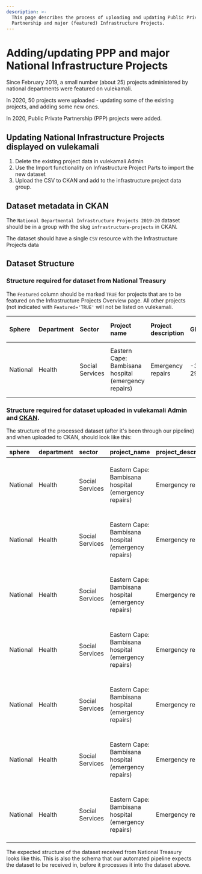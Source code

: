 ```yaml
---
description: >-
  This page describes the process of uploading and updating Public Privrate
  Partnership and major (featured) Infrastructure Projects.
---
```


# Adding/updating PPP and major National Infrastructure Projects

Since February 2019, a small number \(about 25\) projects administered by national departments were featured on vulekamali.

In 2020, 50 projects were uploaded - updating some of the existing projects, and adding some new ones.

In 2020, Public Private Partnership \(PPP\) projects were added.

## Updating National Infrastructure Projects displayed on vulekamali

1. Delete the existing project data in vulekamali Admin
2. Use the Import functionality on Infrastructure Project Parts to import the new dataset
3. Upload the CSV to CKAN and add to the infrastructure project data group.

## Dataset metadata in CKAN

The  `National Departmental Infrastructure Projects 2019-20` dataset should be in a group with the slug `infrastructure-projects`  in CKAN.

The dataset should have a single `CSV` resource with the Infrastructure Projects data

## Dataset Structure

### Structure required for dataset from National Treasury

The `Featured` column should be marked `TRUE` for projects that are to be featured on the Infrastructure Projects Overview page. All other projects \(not indicated with `Featured='TRUE'` will not be listed on vulekamali.

| Sphere | Department | Sector | Project name | Project description | GPS code | Nature of investment | Infrastructure type | Current project stage | SIP category | Total project cost | 2015/16 | 2016/17 | 2017/18 | 2018/19 | 2019/20 | 2020/21 | Featured |
| :--- | :--- | :--- | :--- | :--- | :--- | :--- | :--- | :--- | :--- | :--- | :--- | :--- | :--- | :--- | :--- | :--- | :--- |
| National | Health | Social Services | Eastern Cape: Bambisana hospital \(emergency repairs\) | Emergency repairs | -31.45019, 29.45397 | Maintenance and repair | District Hospital | Hand over | SIP 12: Revitalisation of public hospitals and other health facilities | 100 | 100 | 100 | 100 | 100 | 100 | 100 | TRUE |

### Structure required for dataset uploaded in vulekamali Admin and [CKAN](../../services/vulekamali-ckan/).

The structure of the processed dataset \(after it's been through our pipeline\) and when uploaded to CKAN, should look like this:

| sphere | department | sector | project\_name | project\_description | gps\_code | nature\_of\_investment | infrastructure\_type | current\_project\_stage | sip\_category | total\_project\_cost | financial\_year | budget\_phase | featured | project\_slug | amount |
| :--- | :--- | :--- | :--- | :--- | :--- | :--- | :--- | :--- | :--- | :--- | :--- | :--- | :--- | :--- | :--- |
| National | Health | Social Services | Eastern Cape: Bambisana hospital \(emergency repairs\) | Emergency repairs | -31.45019, 29.45397 | Maintenance and repair | District Hospital | Hand over | SIP 12: Revitalisation of public hospitals and other health facilities | 100 | 2015 | Audited Outcome | TRUE | health-eastern-cape-bambisana-hospital-emergency-repairs | 100 |
| National | Health | Social Services | Eastern Cape: Bambisana hospital \(emergency repairs\) | Emergency repairs | -31.45019, 29.45397 | Maintenance and repair | District Hospital | Hand over | SIP 12: Revitalisation of public hospitals and other health facilities | 100 | 2016 | Audited Outcome | TRUE | health-eastern-cape-bambisana-hospital-emergency-repairs | 100 |
| National | Health | Social Services | Eastern Cape: Bambisana hospital \(emergency repairs\) | Emergency repairs | -31.45019, 29.45397 | Maintenance and repair | District Hospital | Hand over | SIP 12: Revitalisation of public hospitals and other health facilities | 100 | 2017 | Audited Outcome | TRUE | health-eastern-cape-bambisana-hospital-emergency-repairs | 100 |
| National | Health | Social Services | Eastern Cape: Bambisana hospital \(emergency repairs\) | Emergency repairs | -31.45019, 29.45397 | Maintenance and repair | District Hospital | Hand over | SIP 12: Revitalisation of public hospitals and other health facilities | 100 | 2018 | Adjusted Appropriation | TRUE | health-eastern-cape-bambisana-hospital-emergency-repairs | 100 |
| National | Health | Social Services | Eastern Cape: Bambisana hospital \(emergency repairs\) | Emergency repairs | -31.45019, 29.45397 | Maintenance and repair | District Hospital | Hand over | SIP 12: Revitalisation of public hospitals and other health facilities | 100 | 2019 | MTEF | TRUE | health-eastern-cape-bambisana-hospital-emergency-repairs | 100 |
| National | Health | Social Services | Eastern Cape: Bambisana hospital \(emergency repairs\) | Emergency repairs | -31.45019, 29.45397 | Maintenance and repair | District Hospital | Hand over | SIP 12: Revitalisation of public hospitals and other health facilities | 100 | 2020 | MTEF | TRUE | health-eastern-cape-bambisana-hospital-emergency-repairs | 100 |
| National | Health | Social Services | Eastern Cape: Bambisana hospital \(emergency repairs\) | Emergency repairs | -31.45019, 29.45397 | Maintenance and repair | District Hospital | Hand over | SIP 12: Revitalisation of public hospitals and other health facilities | 100 | 2021 | MTEF | TRUE | health-eastern-cape-bambisana-hospital-emergency-repairs | 100 |

The expected structure of the dataset received from National Treasury looks like this. This is also the schema that our automated pipeline expects the dataset to be received in, before it processes it into the dataset above.

